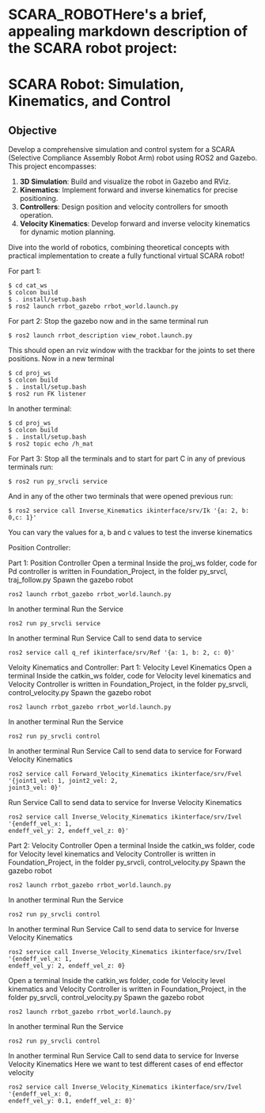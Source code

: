 # SCARA_ROBOTHere's a brief, appealing markdown description of the SCARA robot project:

# SCARA Robot: Simulation, Kinematics, and Control

## Objective

Develop a comprehensive simulation and control system for a SCARA (Selective Compliance Assembly Robot Arm) robot using ROS2 and Gazebo. This project encompasses:

1. **3D Simulation**: Build and visualize the robot in Gazebo and RViz.
2. **Kinematics**: Implement forward and inverse kinematics for precise positioning.
3. **Controllers**: Design position and velocity controllers for smooth operation.
4. **Velocity Kinematics**: Develop forward and inverse velocity kinematics for dynamic motion planning.

Dive into the world of robotics, combining theoretical concepts with practical implementation to create a fully functional virtual SCARA robot!

For part 1:
```
$ cd cat_ws
$ colcon build
$ . install/setup.bash
$ ros2 launch rrbot_gazebo rrbot_world.launch.py
```

For part 2:
Stop the gazebo now and in the same terminal run
```
$ ros2 launch rrbot_description view_robot.launch.py
```
This should open an rviz window with the trackbar for the joints to set there
positions.
Now in a new terminal
```
$ cd proj_ws
$ colcon build
$ . install/setup.bash
$ ros2 run FK listener
```
In another terminal:
```
$ cd proj_ws
$ colcon build
$ . install/setup.bash
$ ros2 topic echo /h_mat
```
For Part 3:
Stop all the terminals and to start for part C in any of previous terminals
run:
```
$ ros2 run py_srvcli service
```
And in any of the other two terminals that were opened previous run:
```
$ ros2 service call Inverse_Kinematics ikinterface/srv/Ik '{a: 2, b: 0,c: 1}'
```
You can vary the values for a, b and c values to test the inverse kinematics



Position Controller:

Part 1: Position Controller
Open a terminal
Inside the proj_ws folder, code for Pd controller is written in
Foundation_Project, in the folder py_srvcl, traj_follow.py
Spawn the gazebo robot
```
ros2 launch rrbot_gazebo rrbot_world.launch.py
```
In another terminal
Run the Service
```
ros2 run py_srvcli service
```
In another terminal
Run Service Call to send data to service
```
ros2 service call q_ref ikinterface/srv/Ref '{a: 1, b: 2, c: 0}'
```




Veloity Kinematics and Controller: 
Part 1: Velocity Level Kinematics
Open a terminal
Inside the catkin_ws folder, code for Velocity level kinematics and Velocity Controller is written in
Foundation_Project, in the folder py_srvcli, control_velocity.py
Spawn the gazebo robot
```
ros2 launch rrbot_gazebo rrbot_world.launch.py
```

In another terminal
Run the Service
```
ros2 run py_srvcli control
```
In another terminal
Run Service Call to send data to service for Forward Velocity Kinematics
```
ros2 service call Forward_Velocity_Kinematics ikinterface/srv/Fvel '{joint1_vel: 1, joint2_vel: 2,
joint3_vel: 0}'
```
Run Service Call to send data to service for Inverse Velocity Kinematics
```
ros2 service call Inverse_Velocity_Kinematics ikinterface/srv/Ivel '{endeff_vel_x: 1,
endeff_vel_y: 2, endeff_vel_z: 0}'
```

Part 2: Velocity Controller
Open a terminal
Inside the catkin_ws folder, code for Velocity level kinematics and Velocity Controller is written in
Foundation_Project, in the folder py_srvcli, control_velocity.py
Spawn the gazebo robot
```
ros2 launch rrbot_gazebo rrbot_world.launch.py
```
In another terminal
Run the Service
```
ros2 run py_srvcli control
```
In another terminal
Run Service Call to send data to service for Inverse Velocity Kinematics
```
ros2 service call Inverse_Velocity_Kinematics ikinterface/srv/Ivel '{endeff_vel_x: 1,
endeff_vel_y: 2, endeff_vel_z: 0}
```

Open a terminal
Inside the catkin_ws folder, code for Velocity level kinematics and Velocity Controller is written in
Foundation_Project, in the folder py_srvcli, control_velocity.py
Spawn the gazebo robot
```
ros2 launch rrbot_gazebo rrbot_world.launch.py
```
In another terminal
Run the Service
```
ros2 run py_srvcli control
```
In another terminal
Run Service Call to send data to service for Inverse Velocity Kinematics
Here we want to test different cases of end effector velocity
```
ros2 service call Inverse_Velocity_Kinematics ikinterface/srv/Ivel '{endeff_vel_x: 0,
endeff_vel_y: 0.1, endeff_vel_z: 0}'
```
